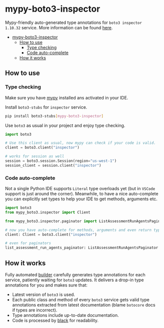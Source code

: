 # mypy-boto3-inspector

Mypy-friendly auto-generated type annotations for `boto3 inspector 1.10.32` service.
More information can be found [here](https://github.com/vemel/mypy_boto3).

- [mypy-boto3-inspector](#mypy-boto3-inspector)
  - [How to use](#how-to-use)
    - [Type checking](#type-checking)
    - [Code auto-complete](#code-auto-complete)
  - [How it works](#how-it-works)

## How to use

### Type checking

Make sure you have [mypy](https://github.com/python/mypy) installed ans activated in your IDE.

Install `boto3-stubs` for `inspector` service.

```bash
pip install boto3-stubs[mypy-boto3-inspector]
```

Use `boto3` as usual in your project and enjoy type checking.

```python
import boto3

# Use this client as usual, now mypy can check if your code is valid.
client = boto3.client("inspector")

# works for session as well
session = boto3.session.Session(region="us-west-1")
session_client = session.client("inspector")

```

### Code auto-complete

Not a single Python IDE supports `Literal` type overloads yet (but in `VSCode` support is just around the corner).
Meanwhile, to have a nice auto-complete you can explicitly set types to help your IDE to get methods, arguments etc.

```python
import boto3
from mypy_boto3.inspector import Client

from mypy_boto3.inspector.paginator import ListAssessmentRunAgentsPaginator

# now you have auto-complete for methods, arguments and even return types
client: Client = boto3.client("inspector")

# even for paginators
list_assessment_run_agents_paginator: ListAssessmentRunAgentsPaginator = client.get_paginator("list_assessment_run_agents")
```

## How it works

Fully automated [builder](https://github.com/vemel/mypy_boto3) carefully generates
type annotations for each service, patiently waiting for `boto3` updates. It delivers
a drop-in type annotations for you and makes sure that:

- Latest version of `boto3` is used.
- Each public class and method of every `boto3` service gets valid type annotations
  extracted from latest documentation (blame `botocore` docs if types are incorrect).
- Type annotations include up-to-date documentation.
- Code is processed by [black](https://github.com/psf/black) for readability.
